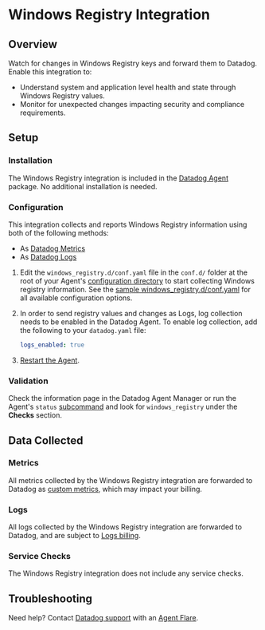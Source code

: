 # Windows Registry Integration

## Overview

Watch for changes in Windows Registry keys and forward them to Datadog. Enable this integration to:

- Understand system and application level health and state through Windows Registry values.
- Monitor for unexpected changes impacting security and compliance requirements.

## Setup

### Installation

The Windows Registry integration is included in the [Datadog Agent][1] package. No additional installation is needed.

### Configuration

This integration collects and reports Windows Registry information using both of the following methods:

- As [Datadog Metrics][2]
- As [Datadog Logs][3]


1. Edit the `windows_registry.d/conf.yaml` file in the `conf.d/` folder at the root of your Agent's [configuration directory][4] to start collecting Windows registry information. See the [sample windows_registry.d/conf.yaml][5] for all available configuration options.

2. In order to send registry values and changes as Logs, log collection needs to be enabled in the Datadog Agent. To enable log collection, add the following to your `datadog.yaml` file: 

    ```yaml
    logs_enabled: true
    ```

3. [Restart the Agent][6].


### Validation

Check the information page in the Datadog Agent Manager or run the Agent's `status` [subcommand][7] and look for `windows_registry` under the **Checks** section.

## Data Collected

### Metrics

All metrics collected by the Windows Registry integration are forwarded to Datadog as [custom metrics][11], which may impact your billing.

### Logs

All logs collected by the Windows Registry integration are forwarded to Datadog, and are subject to [Logs billing][8].

### Service Checks

The Windows Registry integration does not include any service checks.

## Troubleshooting

Need help? Contact [Datadog support][9] with an [Agent Flare][10].

[1]: https://app.datadoghq.com/account/settings/agent/latest?platform=windows
[2]: https://docs.datadoghq.com/metrics/#overview
[3]: https://docs.datadoghq.com/logs/
[4]: https://docs.datadoghq.com/agent/configuration/agent-configuration-files/?tab=agentv6v7#agent-configuration-directory
[5]: https://github.com/DataDog/datadog-agent/blob/main/cmd/agent/dist/conf.d/windows_registry.d/conf.yaml.example
[6]: https://docs.datadoghq.com/agent/guide/agent-commands/#restart-the-agent
[7]: https://docs.datadoghq.com/agent/basic_agent_usage/windows/?tab=gui#agent-status-and-information
[8]: https://docs.datadoghq.com/account_management/billing/log_management/
[9]: https://docs.datadoghq.com/help/
[10]:https://docs.datadoghq.com/agent/troubleshooting/send_a_flare/?tab=agentv6v7
[11]:https://docs.datadoghq.com/account_management/billing/custom_metrics/?tab=countrate
